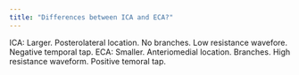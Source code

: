 ```yaml
---
title: "Differences between ICA and ECA?"
---
```

ICA: Larger. Posterolateral location. No branches. Low resistance wavefore. Negative temporal tap. ECA: Smaller. Anteriomedial location. Branches. High resistance waveform. Positive temoral tap.

